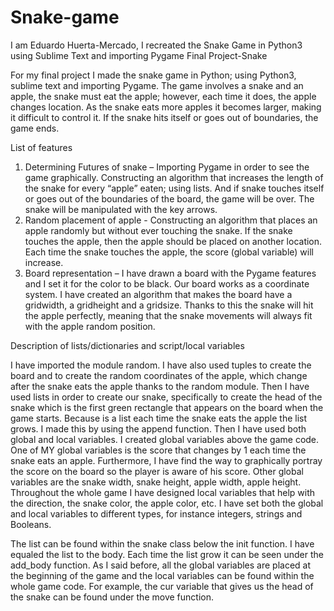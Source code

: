 # Snake-game
I am Eduardo Huerta-Mercado, I recreated the Snake Game in Python3 using Sublime Text and importing Pygame
Final Project-Snake

For my final project I made the snake game in Python; using Python3, sublime text and importing Pygame. The game involves a snake and an apple, the snake must eat the apple; however, each time it does, the apple changes location. As the snake eats more apples it becomes larger, making it difficult to control it. If the snake hits itself or goes out of boundaries, the game ends. 

List of features
1.	Determining Futures of snake – Importing Pygame in order to see the game graphically. Constructing an algorithm that increases the length of the snake for every “apple” eaten; using lists.  And if snake touches itself or goes out of the boundaries of the board, the game will be over. The snake will be manipulated with the key arrows.
2.	Random placement of apple - Constructing an algorithm that places an apple randomly but without ever touching the snake. If the snake touches the apple, then the apple should be placed on another location. Each time the snake touches the apple, the score (global variable) will increase.
3.	Board representation – I have drawn a board with the Pygame features and I set it for the color to be black. Our board works as a coordinate system. I have created an algorithm that makes the board have a gridwidth, a gridheight and a gridsize. Thanks to this the snake will hit the apple perfectly, meaning that the snake movements will always fit with the apple random position. 

Description of lists/dictionaries and script/local variables

I have imported the module random. I have also used tuples to create the board and to create the random coordinates of the apple, which change after the snake eats the apple thanks to the random module.  Then I have used lists in order to create our snake, specifically to create the head of the snake which is the first green rectangle that appears on the board when the game starts. Because is a list each time the snake eats the apple the list grows. I made this by using the append function. Then I have used both global and local variables. I created global variables above the game code. One of MY global variables is the score that changes by 1 each time the snake eats an apple. Furthermore, I have find the way to graphically portray the score on the board so the player is aware of his score. Other global variables are the snake width, snake height, apple width, apple height. Throughout the whole game I have designed local variables that help with the direction, the snake color, the apple color, etc. I have set both the global and local variables to different types, for instance integers, strings and Booleans. 

The list can be found within the snake class below the init function. I have equaled the list to the body. Each time the list grow it can be seen under the add_body function. As I said before, all the global variables are placed at the beginning of the game and the local variables can be found within the whole game code. For example, the cur variable that gives us the head of the snake can be found under the move function. 
